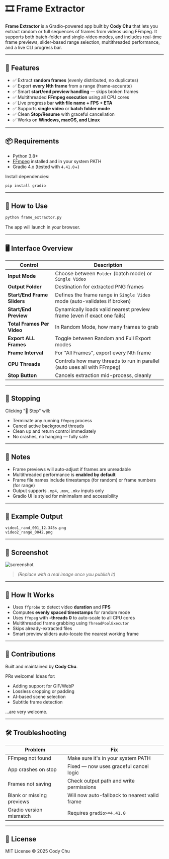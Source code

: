 # 🎞️ Frame Extractor

**Frame Extractor** is a Gradio-powered app built by **Cody Chu** that lets you extract random or full sequences of frames from videos using FFmpeg. It supports both batch-folder and single-video modes, and includes real-time frame previews, slider-based range selection, multithreaded performance, and a live CLI progress bar.

---

## 🔧 Features

- ✅ Extract **random frames** (evenly distributed, no duplicates)
- ✅ Export **every Nth frame** from a range (frame-accurate)
- ✅ Smart **start/end preview handling** — skips broken frames
- ✅ Multithreaded **FFmpeg execution** using all CPU cores
- ✅ Live progress bar **with file name + FPS + ETA**
- ✅ Supports **single video** or **batch folder mode**
- ✅ Clean **Stop/Resume** with graceful cancellation
- ✅ Works on **Windows, macOS, and Linux**

---

## 📦 Requirements

- Python 3.8+
- [FFmpeg](https://ffmpeg.org/download.html) installed and in your system PATH
- Gradio 4.x (tested with `4.41.0`+)

Install dependencies:

```bash
pip install gradio
```

---

## 🚀 How to Use

```bash
python frame_extractor.py
```

The app will launch in your browser.

---

## 🖥️ Interface Overview

| Control                    | Description                                                                 |
|----------------------------|-----------------------------------------------------------------------------|
| **Input Mode**             | Choose between `Folder` (batch mode) or `Single Video`                     |
| **Output Folder**          | Destination for extracted PNG frames                                       |
| **Start/End Frame Sliders**| Defines the frame range in `Single Video` mode (auto-validates if broken)  |
| **Start/End Preview**      | Dynamically loads valid nearest preview frame (even if exact one fails)    |
| **Total Frames Per Video** | In Random Mode, how many frames to grab                                    |
| **Export ALL Frames**      | Toggle between Random and Full Export modes                                |
| **Frame Interval**         | For "All Frames", export every Nth frame                                    |
| **CPU Threads**            | Controls how many threads to run in parallel (auto uses all with FFmpeg)   |
| **Stop Button**            | Cancels extraction mid-process, cleanly                                     |

---

## 🛑 Stopping

Clicking "🛑 Stop" will:
- Terminate any running `ffmpeg` process
- Cancel active background threads
- Clean up and return control immediately
- No crashes, no hanging — fully safe

---

## 📝 Notes

- Frame previews will auto-adjust if frames are unreadable
- Multithreaded performance is **enabled by default**
- Frame file names include timestamps (for random) or frame numbers (for range)
- Output supports `.mp4`, `.mov`, `.mkv` inputs only
- Gradio UI is styled for minimalism and accessibility

---

## 📂 Example Output

```
video1_rand_001_12.345s.png
video2_range_0042.png
```

---

## 📸 Screenshot

![screenshot](https://user-images.githubusercontent.com/your-username/frame-extractor-ui.png)

> *(Replace with a real image once you publish it)*

---

## 🧠 How It Works

- Uses `ffprobe` to detect video **duration** and **FPS**
- Computes **evenly spaced timestamps** for random mode
- Uses `ffmpeg` with **-threads 0** to auto-scale to all CPU cores
- Multithreaded frame grabbing using `ThreadPoolExecutor`
- Skips already-extracted files
- Smart preview sliders auto-locate the nearest working frame

---

## 🤝 Contributions

Built and maintained by **Cody Chu**.

PRs welcome! Ideas for:
- Adding support for GIF/WebP
- Lossless cropping or padding
- AI-based scene selection
- Subtitle frame detection

...are very welcome.

---

## 🛠 Troubleshooting

| Problem                                 | Fix                                                              |
|-----------------------------------------|------------------------------------------------------------------|
| FFmpeg not found                        | Make sure it's in your system PATH                               |
| App crashes on stop                     | Fixed — now uses graceful cancel logic                           |
| Frames not saving                       | Check output path and write permissions                          |
| Blank or missing previews               | Will now auto-fallback to nearest valid frame                    |
| Gradio version mismatch                 | Requires `gradio>=4.41.0`                                        |

---

## 📄 License

MIT License © 2025 Cody Chu
